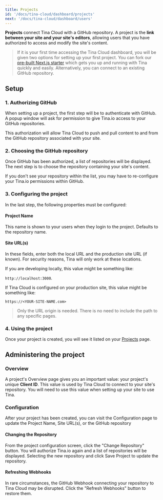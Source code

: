 ```yaml
---
title: Projects
id: '/docs/tina-cloud/dashboard/projects'
next: '/docs/tina-cloud/dashboard/users'
---
```


**Projects** connect Tina Cloud with a GitHub repository. A project is the **link between your site and your site's editors**, allowing users that you have authorized to access and modify the site's content.

> If it is your first time accessing the Tina Cloud dashboard, you will be given two options for setting up your first project. You can fork our <a href="https://github.com/tinacms/tina-cloud-starter" target="_blank">pre-built Next.js starter</a> which gets you up and running with Tina quickly and easily. Alternatively, you can connect to an existing GitHub repository.

## Setup

### 1. Authorizing GitHub

When setting up a project, the first step will be to authenticate with GitHub. A popup window will ask for permission to give Tina.io access to your GitHub repositories.

This authorization will allow Tina Cloud to push and pull content to and from the GitHub repository associated with your site.

### 2. Choosing the GitHub repository

Once GitHub has been authorized, a list of repositories will be displayed. The next step is to choose the repository containing your site's content.

If you don't see your repository within the list, you may have to re-configure your Tina.io permissions within GitHub.

### 3. Configuring the project

In the last step, the following properties must be configured:

#### Project Name

This name is shown to your users when they login to the project. Defaults to the repository name.

#### Site URL(s)

In these fields, enter both the local URL and the production site URL (if known). For security reasons, Tina will only work at these locations.

If you are developing locally, this value might be something like:

`http://localhost:3000`.

If Tina Cloud is configured on your production site, this value might be something like:

`https://<YOUR-SITE-NAME.com>`

> Only the URL origin is needed. There is no need to include the path to any specific pages.

### 4. Using the project

Once your project is created, you will see it listed on your [Projects](https://app.tina.io/projects) page.

## Administering the project

### Overview

A project's Overview page gives you an important value: your project's unique **Client ID**. This value is used by Tina Cloud to connect to your site's repository. You will need to use this value when setting up your site to use Tina.

### Configuration

After your project has been created, you can visit the Configuration page to update the Project Name, Site URL(s), or the GitHub repository

#### Changing the Repository

From the project configuration screen, click the "Change Repository" button. You will authorize Tina.io again and a list of repositories will be displayed. Selecting the new repository and click Save Project to update the repository.

#### Refreshing Webhooks

In rare circumstances, the GitHub Webhook connecting your repository to Tina Cloud may be disrupted. Click the "Refresh Webhooks" button to restore them.

